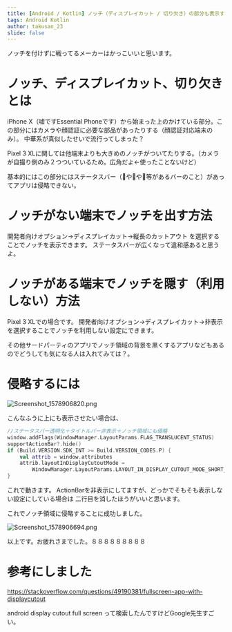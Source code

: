 ```yaml
---
title: [Android / Kotlin] ノッチ（ディスプレイカット / 切り欠き）の部分も表示する方法
tags: Android Kotlin
author: takusan_23
slide: false
---
```

ノッチを付けずに戦ってるメーカーはかっこいいと思います。

# ノッチ、ディスプレイカット、切り欠きとは
iPhone X（嘘ですEssential Phoneです）から始まった上のかけている部分。この部分にはカメラや顔認証に必要な部品があったりする（顔認証対応端末のみ）。
中華系が真似したせいで流行ってしまった？

Pixel 3 XLに関しては他端末よりも大きめのノッチがついてたりする。（カメラが自撮り側のみ２つついているため。広角だよ←使ったことないけど）

基本的にはこの部分にはステータスバー（🔋や📶や📳等があるバーのこと）があってアプリは侵略できない。

# ノッチがない端末でノッチを出す方法

開発者向けオプション→ディスプレイカット→縦長のカットアウト
を選択することでノッチを表示できます。
ステータスバーが広くなって違和感あると思うよ。

# ノッチがある端末でノッチを隠す（利用しない）方法
Pixel 3 XLでの場合です。
開発者向けオプション→ディスプレイカット→非表示　
を選択することでノッチを利用しない設定にできます。

その他サードパーティのアプリでノッチ領域の背景を黒くするアプリなどもあるのでどうしても気になる人は入れてみては？。

# 侵略するには
![Screenshot_1578906820.png](https://qiita-image-store.s3.ap-northeast-1.amazonaws.com/0/409918/7b9cf20d-ad5b-a631-bcaf-531a970da9ab.png)

こんなふうに上にも表示させたい場合は、

```kotlin
//ステータスバー透明化＋タイトルバー非表示＋ノッチ領域にも侵略
window.addFlags(WindowManager.LayoutParams.FLAG_TRANSLUCENT_STATUS)
supportActionBar?.hide()
if (Build.VERSION.SDK_INT >= Build.VERSION_CODES.P) {
    val attrib = window.attributes
    attrib.layoutInDisplayCutoutMode =
        WindowManager.LayoutParams.LAYOUT_IN_DISPLAY_CUTOUT_MODE_SHORT_EDGES
}
```

これで動きます。
ActionBarを非表示にしてますが、どっかでそもそも表示しない設定にしている場合は
二行目を消したほうがいいと思います。


これでノッチ領域に侵略することに成功しました。

![Screenshot_1578906694.png](https://qiita-image-store.s3.ap-northeast-1.amazonaws.com/0/409918/38701a36-6bfe-969e-1b62-013a5bcfd64c.png)

以上です。お疲れさまでした。８８８８８８８８８

# 参考にしました
https://stackoverflow.com/questions/49190381/fullscreen-app-with-displaycutout

android display cutout full screen って検索したんですけどGoogle先生すごい。
